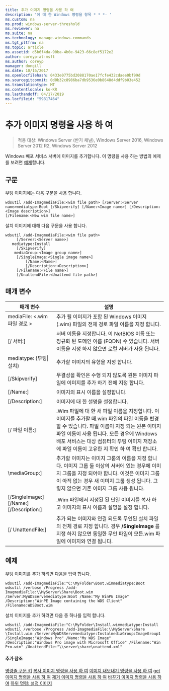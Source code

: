 ```yaml
---
title: 추가 이미지 명령을 사용 하 여
description: '에 대 한 Windows 명령을 항목 * * *- '
ms.custom: na
ms.prod: windows-server-threshold
ms.reviewer: na
ms.suite: na
ms.technology: manage-windows-commands
ms.tgt_pltfrm: na
ms.topic: article
ms.assetid: d5b6f4da-90ba-4b0e-9423-66c8ef5172e2
author: coreyp-at-msft
ms.author: coreyp
manager: dongill
ms.date: 10/16/2017
ms.openlocfilehash: 0433e0775bd2088170ae17fcfe432cdaee0bf99d
ms.sourcegitcommit: 0d0b32c8986ba7db9536e0b8648d4ddf9b03e452
ms.translationtype: MT
ms.contentlocale: ko-KR
ms.lasthandoff: 04/17/2019
ms.locfileid: "59817464"
---
```

# <a name="using-the-add-image-command"></a>추가 이미지 명령을 사용 하 여

>적용 대상: Windows Server (반기 채널), Windows Server 2016, Windows Server 2012 R2, Windows Server 2012

Windows 배포 서비스 서버에 이미지를 추가합니다. 이 명령을 사용 하는 방법의 예제를 보려면 [예제](#BKMK_examples)합니다.
## <a name="syntax"></a>구문
부팅 이미지에는 다음 구문을 사용 합니다.
```
wdsutil /add-ImagmediaFile:<wim file path> [/Server:<Server name>mediatype:Boot [/Skipverify] [/Name:<Image name>] [/Description:<Image description>] 
[/Filename:<New wim file name>]
```
설치 이미지에 대해 다음 구문을 사용 합니다.
```
wdsutil /add-ImagmediaFile:<wim file path>
     [/Server:<Server name>]
   mediatype:Install
     [/Skipverify]
    mediaGroup:<Image group name>]
     [/SingleImage:<Single image name>]
         [/Name:<Name>]
         [/Description:<Description>]
     [/Filename:<File name>]
     [/UnattendFile:<Unattend file path>]
```
## <a name="parameters"></a>매개 변수
|매개 변수|설명|
|-------|--------|
mediaFile: <.wim 파일 경로 >|추가 될 이미지가 포함 된 Windows 이미지 (.wim) 파일의 전체 경로 파일 이름을 지정 합니다.|
|[/ 서버:<Server name>]|서버 이름을 지정합니다. 이 NetBIOS 이름 또는 정규화 된 도메인 이름 (FQDN) 수 있습니다. 서버 이름을 지정 하지 않으면 로컬 서버가 사용 됩니다.|
mediatype: {부팅&#124;설치}|추가할 이미지의 유형을 지정 합니다.|
|[/Skipverify]|무결성을 확인은 수행 되지 않도록 원본 이미지 파일에 이미지를 추가 하기 전에 지정 합니다.|
|[/Name:<Name>]|이미지의 표시 이름을 설정합니다.|
|[/Description:<Description>]|이미지에 대 한 설명을 설정합니다.|
|[/ 파일 이름:<Filename>]|.Wim 파일에 대 한 새 파일 이름을 지정합니다. 이 이미지를 추가할 때.wim 파일의 파일 이름을 변경할 수 있습니다. 파일 이름이 지정 되는 원본 이미지 파일 이름이 사용 됩니다. 모든 경우에 Windows 배포 서비스는 대상 컴퓨터의 부팅 이미지 저장소에 파일 이름이 고유한 지 확인 하 여 확인 합니다.|
|\mediaGroup:<Image group name>]|추가할 이미지는 이미지 그룹의 이름을 지정 합니다. 이미지 그룹 둘 이상의 서버에 있는 경우에 이미지 그룹을 지정 되어야 합니다. 이것은 이미지 그룹이 아직 없는 경우 새 이미지 그룹 생성 됩니다. 그렇지 않으면 기존 이미지 그룹 사용 됩니다.|
|[/SingleImage:<Single image name>] [/Name:<Name>] [/Description:<Description>]|.Wim 파일에서 지정된 된 단일 이미지를 복사 하 고 이미지의 표시 이름과 설명을 설정 합니다.|
|[/ UnattendFile:<Unattend file path>]|추가 되는 이미지와 연결 되도록 무인된 설치 파일의 전체 경로 지정 합니다. 경우 **/SingleImage** 를 지정 하지 않으면 동일한 무인 파일이 모든.wim 파일에 이미지와 연결 됩니다.|
## <a name="BKMK_examples"></a>예제
부팅 이미지를 추가 하려면 다음을 입력 합니다.
```
wdsutil /add-ImagmediaFile:"C:\MyFolder\Boot.wimmediatype:Boot
wdsutil /verbose /Progress /add-ImagmediaFile:\\MyServer\Share\Boot.wim /Server:MyWDSServemediatype:Boot /Name:"My WinPE Image" 
/Description:"WinPE Image containing the WDS Client" /Filename:WDSBoot.wim
```
설치 이미지를 추가 하려면 다음 중 하나를 입력 합니다.
```
wdsutil /add-ImagmediaFile:"C:\MyFolder\Install.wimmediatype:Install
wdsutil /verbose /Progress /add-ImagmediaFile:\\MyServer\Share \Install.wim /Server:MyWDSServemediatype:InstalmediaGroup:ImageGroup1 
/SingleImage:"Windows Pro" /Name:"My WDS Image"
/Description:"Windows Pro image with Microsoft Office" /Filename:"Win Pro.wim" /UnattendFile:"\\server\share\unattend.xml"
```
#### <a name="additional-references"></a>추가 참조
[명령줄 구문 키](command-line-syntax-key.md)
[복사 이미지 명령을 사용 하 여](using-the-copy-image-command.md)
[이미지 내보내기 명령을 사용 하 여](using-the-export-image-command.md)
[get 이미지 명령을 사용 하 여](using-the-get-image-command.md)
[제거 이미지 명령을 사용 하 여](using-the-remove-image-command.md)
[바꾸기 이미지 명령을 사용 하 여](using-the-replace-image-command.md)
[하위 명령: 설정 이미지](subcommand-set-image.md)

